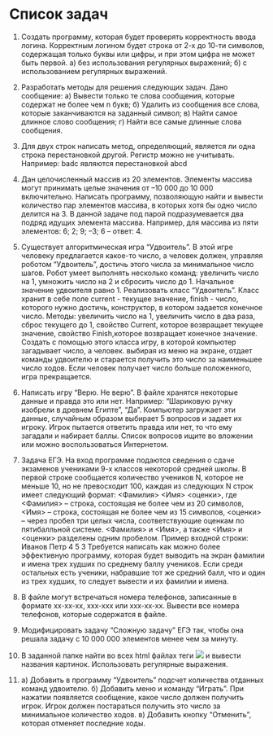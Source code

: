 ﻿# Список задач
1. Создать программу, которая будет проверять корректность ввода логина. Корректным логином будет строка от 2-х до 10-ти символов, содержащая только буквы или цифры, и при этом цифра не может быть первой.
а) без использования регулярных выражений;
б) с использованием регулярных выражений.

2. Разработать методы для решения следующих задач. Дано сообщение:
а) Вывести только те слова сообщения, которые содержат не более чем n букв;
б) Удалить из сообщения все слова, которые заканчиваются на заданный символ;
в) Найти самое длинное слово сообщения;
г) Найти все самые длинные слова сообщения.

3. Для двух строк написать метод, определяющий, является ли одна строка перестановкой другой. Регистр можно не учитывать.
Например:
badc являются перестановкой abcd

4. Дан целочисленный массив из 20 элементов. Элементы массива могут принимать целые значения от –10 000 до 10 000 включительно. Написать программу, позволяющую найти и вывести количество пар элементов массива, в которых хотя бы одно число делится на 3. В данной задаче под парой подразумевается два подряд идущих элемента массива. Например, для массива из пяти элементов: 6; 2; 9; –3; 6 – ответ: 4.

5. Существует алгоритмическая игра “Удвоитель”. В этой игре человеку предлагается какое-то число, а человек должен, управляя роботом “Удвоитель”, достичь этого числа за минимальное число шагов. Робот умеет выполнять несколько команд: увеличить число на 1, умножить число на 2 и сбросить число до 1. Начальное значение удвоителя равно 1.
Реализовать класс “Удвоитель”. Класс хранит в себе поле current - текущее значение, finish - число, которого нужно достичь, конструктор, в котором задается конечное число. Методы: увеличить число на 1, увеличить число в два раза, сброс текущего до 1, свойство Current, которое возвращает текущее значение, свойство Finish,которое возвращает конечное значение. Создать с помощью этого класса игру, в которой компьютер загадывает число, а человек. выбирая из меню на экране, отдает команды удвоителю и старается получить это число за наименьшее число ходов. Если человек получает число больше положенного, игра прекращается.

6. Написать игру “Верю. Не верю”. В файле хранятся некоторые данные и правда это или нет. Например: “Шариковую ручку изобрели в древнем Египте”, “Да”.
Компьютер загружает эти данные, случайным образом выбирает 5 вопросов и задает их игроку.
Игрок пытается ответить правда или нет, то что ему загадали и набирает баллы. Список вопросов ищите во вложении или можно воспользоваться Интернетом.

7. Задача ЕГЭ.
На вход программе подаются сведения о сдаче экзаменов учениками 9-х классов некоторой средней школы. В первой строке сообщается количество учеников N, которое не меньше 10, но не превосходит 100, каждая из следующих N строк имеет следующий формат:
<Фамилия> <Имя> <оценки>,
где <Фамилия> – строка, состоящая не более чем из 20 символов, <Имя> – строка, состоящая не более чем из 15 символов, <оценки> – через пробел три целых числа, соответствующие оценкам по пятибалльной системе. <Фамилия> и <Имя>, а также <Имя> и <оценки> разделены одним пробелом. Пример входной строки:
Иванов Петр 4 5 3
Требуется написать как можно более эффективную программу, которая будет выводить на экран фамилии и имена трех худших по среднему баллу учеников. Если среди остальных есть ученики, набравшие тот же средний балл, что и один из трех худших, то следует вывести и их фамилии и имена.

8. В файле могут встречаться номера телефонов, записанные в формате xx-xx-xx, xxx-xxx или xxx-xx-xx. Вывести все номера телефонов, которые содержатся в файле.

9. Модифицировать задачу “Сложную задачу” ЕГЭ так, чтобы она решала задачу с 10 000 000 элементов менее чем за минуту.

10. В заданной папке найти во всех html файлах теги <img src=...> и вывести названия картинок. Использовать регулярные выражения.

11.	а) Добавить в программу “Удвоитель” подсчет количества отданных команд удвоителю.
	б) Добавить меню и команду “Играть”. При нажатии появляется сообщение, какое число должен получить игрок. Игрок должен постараться получить это число за минимальное количество ходов.
	в) Добавить кнопку “Отменить”, которая отменяет последние ходы.